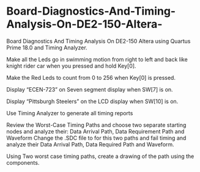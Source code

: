 # Board-Diagnostics-And-Timing-Analysis-On-DE2-150-Altera-
Board Diagnostics And Timing Analysis On DE2-150 Altera using Quartus Prime 18.0 and Timing Analyzer.

Make all the Leds go in swimming motion from right to left and back like knight rider car when you pressed and hold Key[0].

Make the Red Leds to count from 0 to 256 when Key[0] is pressed.

Display “ECEN-723” on Seven segment display when SW[7] is on.

Display “Pittsburgh Steelers” on the LCD display when SW[10] is on.

Use Timing Analyzer to generate all timing reports

Review the Worst-Case Timing Paths and choose two separate starting nodes and analyze their: Data Arrival Path, Data Requirement Path and Waveform
Change the .SDC file to for this two paths and fail timing and analyze their Data Arrival Path, Data Required Path and Waveform.

Using Two worst case timing paths, create a drawing of the path using the components.

